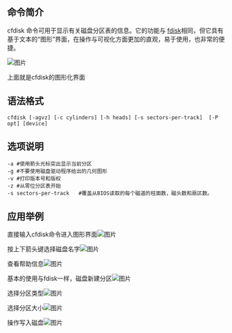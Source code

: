 ## 命令简介

cfdisk 命令可用于显示有关磁盘分区表的信息。它的功能与 [fdisk](http://mp.weixin.qq.com/s?__biz=MzI0MDQ4MTM5NQ==&mid=2247510540&idx=6&sn=4f08021e7678cdf302fa16852118721a&chksm=e918cf10de6f460691ae5f470a666485db6414948710dddfc65ac26844741fc227d6233acb24&scene=21#wechat_redirect)相同，但它具有基于文本的“图形”界面，在操作与可视化方面更加的直观，易于使用，也非常的便捷。

![图片](https://mmbiz.qpic.cn/mmbiz_png/tuSaKc6SfPpCF2icTSH7m7Y0NQwcdSYFrlDB7iap74rbt5tljXbIgNosTmJ54nG5UvvlmEhNFZU8oftN8CWd1Nfw/640?wx_fmt=png&tp=webp&wxfrom=5&wx_lazy=1&wx_co=1)

上面就是cfdisk的图形化界面

## 语法格式

```
cfdisk [-agvz] [-c cylinders] [-h heads] [-s sectors-per-track]  [-P opt] [device]
```

## 选项说明

```
-a #使用箭头光标突出显示当前分区
-g #不要使用磁盘驱动程序给出的几何图形
-v #打印版本号和版权
-z #从零位分区表开始
-s sectors-per-track   #覆盖从BIOS读取的每个磁道的柱面数，磁头数和扇区数。
```

## 应用举例

直接输入cfdisk命令进入图形界面![图片](https://mmbiz.qpic.cn/mmbiz_png/tuSaKc6SfPpCF2icTSH7m7Y0NQwcdSYFrJxmDGhVeLr9bUCvIdWfWHsq256OUK6ofaISHANsp0VfwXJLNq3iaeug/640?wx_fmt=png&tp=webp&wxfrom=5&wx_lazy=1&wx_co=1)

按上下箭头键选择磁盘名字![图片](https://mmbiz.qpic.cn/mmbiz_png/tuSaKc6SfPpCF2icTSH7m7Y0NQwcdSYFrqjvUpgZyYkETx5m19ertZrLhsibR4JB2m8LVPN0M7lke3ppxFljbF3g/640?wx_fmt=png&tp=webp&wxfrom=5&wx_lazy=1&wx_co=1)

查看帮助信息![图片](https://mmbiz.qpic.cn/mmbiz_png/tuSaKc6SfPpCF2icTSH7m7Y0NQwcdSYFrSs37TcWPEEeyM8gPpicQlhCCN2ibHufyN08Jte97NxTP8jT2z84NmqMA/640?wx_fmt=png&tp=webp&wxfrom=5&wx_lazy=1&wx_co=1)

基本的使用与fdisk一样，磁盘新建分区![图片](https://mmbiz.qpic.cn/mmbiz_png/tuSaKc6SfPpCF2icTSH7m7Y0NQwcdSYFrotkiaUyCfPsSPD6piaAfSYVY8k47Wps30xibZE3jsUEibEbbFYYnaaSzCA/640?wx_fmt=png&tp=webp&wxfrom=5&wx_lazy=1&wx_co=1)

选择分区类型![图片](https://mmbiz.qpic.cn/mmbiz_png/tuSaKc6SfPpCF2icTSH7m7Y0NQwcdSYFruibOgv69JgLmQoZaW5oDicmB55QHyn1zH6ScQ6fZA6OdJMUrl2e02wUQ/640?wx_fmt=png&tp=webp&wxfrom=5&wx_lazy=1&wx_co=1)

选择分区大小![图片](https://mmbiz.qpic.cn/mmbiz_png/tuSaKc6SfPpCF2icTSH7m7Y0NQwcdSYFrpZ0jyqBSHicVdvvGEhCmp7glibKdOMpgyryAZkicIMchVmhibtF4BZxVqg/640?wx_fmt=png&tp=webp&wxfrom=5&wx_lazy=1&wx_co=1)

操作写入磁盘![图片](https://mmbiz.qpic.cn/mmbiz_png/tuSaKc6SfPpCF2icTSH7m7Y0NQwcdSYFrueal0bmWhC6rNibH0u0Q6KYPss7qZZwYIM3aBMssCLeaMBXONEF62ng/640?wx_fmt=png&tp=webp&wxfrom=5&wx_lazy=1&wx_co=1)